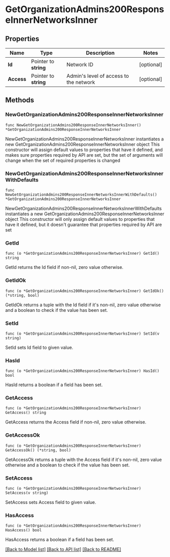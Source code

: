 # GetOrganizationAdmins200ResponseInnerNetworksInner

## Properties

Name | Type | Description | Notes
------------ | ------------- | ------------- | -------------
**Id** | Pointer to **string** | Network ID | [optional] 
**Access** | Pointer to **string** | Admin&#39;s level of access to the network | [optional] 

## Methods

### NewGetOrganizationAdmins200ResponseInnerNetworksInner

`func NewGetOrganizationAdmins200ResponseInnerNetworksInner() *GetOrganizationAdmins200ResponseInnerNetworksInner`

NewGetOrganizationAdmins200ResponseInnerNetworksInner instantiates a new GetOrganizationAdmins200ResponseInnerNetworksInner object
This constructor will assign default values to properties that have it defined,
and makes sure properties required by API are set, but the set of arguments
will change when the set of required properties is changed

### NewGetOrganizationAdmins200ResponseInnerNetworksInnerWithDefaults

`func NewGetOrganizationAdmins200ResponseInnerNetworksInnerWithDefaults() *GetOrganizationAdmins200ResponseInnerNetworksInner`

NewGetOrganizationAdmins200ResponseInnerNetworksInnerWithDefaults instantiates a new GetOrganizationAdmins200ResponseInnerNetworksInner object
This constructor will only assign default values to properties that have it defined,
but it doesn't guarantee that properties required by API are set

### GetId

`func (o *GetOrganizationAdmins200ResponseInnerNetworksInner) GetId() string`

GetId returns the Id field if non-nil, zero value otherwise.

### GetIdOk

`func (o *GetOrganizationAdmins200ResponseInnerNetworksInner) GetIdOk() (*string, bool)`

GetIdOk returns a tuple with the Id field if it's non-nil, zero value otherwise
and a boolean to check if the value has been set.

### SetId

`func (o *GetOrganizationAdmins200ResponseInnerNetworksInner) SetId(v string)`

SetId sets Id field to given value.

### HasId

`func (o *GetOrganizationAdmins200ResponseInnerNetworksInner) HasId() bool`

HasId returns a boolean if a field has been set.

### GetAccess

`func (o *GetOrganizationAdmins200ResponseInnerNetworksInner) GetAccess() string`

GetAccess returns the Access field if non-nil, zero value otherwise.

### GetAccessOk

`func (o *GetOrganizationAdmins200ResponseInnerNetworksInner) GetAccessOk() (*string, bool)`

GetAccessOk returns a tuple with the Access field if it's non-nil, zero value otherwise
and a boolean to check if the value has been set.

### SetAccess

`func (o *GetOrganizationAdmins200ResponseInnerNetworksInner) SetAccess(v string)`

SetAccess sets Access field to given value.

### HasAccess

`func (o *GetOrganizationAdmins200ResponseInnerNetworksInner) HasAccess() bool`

HasAccess returns a boolean if a field has been set.


[[Back to Model list]](../README.md#documentation-for-models) [[Back to API list]](../README.md#documentation-for-api-endpoints) [[Back to README]](../README.md)



